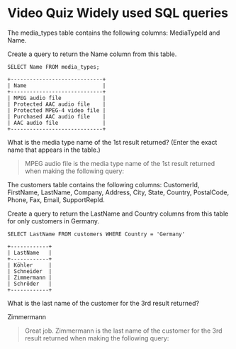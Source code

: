 # Video Quiz Widely used SQL queries
The media_types table contains the following columns: MediaTypeId and Name.

Create a query to return the Name column from this table.
```
SELECT Name FROM media_types;
```
```
+-----------------------------+
| Name                        |
+-----------------------------+
| MPEG audio file             |
| Protected AAC audio file    |
| Protected MPEG-4 video file |
| Purchased AAC audio file    |
| AAC audio file              |
+-----------------------------+
```
What is the media type name of the 1st result returned? 
(Enter the exact name that appears in the table.)

> MPEG audio file is the media type name of the 1st result returned when making the following query:

The customers table contains the following columns: CustomerId, FirstName, LastName, Company, Address, City, State, Country, PostalCode, Phone, Fax, Email, SupportRepId.

Create a query to return the LastName and Country columns from this table for only customers in Germany.

```
SELECT LastName FROM customers WHERE Country = 'Germany'
```
```
+------------+
| LastName   |
+------------+
| Köhler     |
| Schneider  |
| Zimmermann |
| Schröder   |
+------------+
```
What is the last name of the customer for the 3rd result returned?

Zimmermann

> Great job. Zimmermann is the last name of the customer for the 3rd result returned when making the following query:
